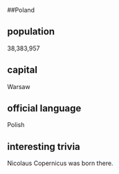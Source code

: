 ##Poland
## population
38,383,957

## capital
Warsaw
 
## official language
Polish

## interesting trivia
Nicolaus Copernicus was born there.


